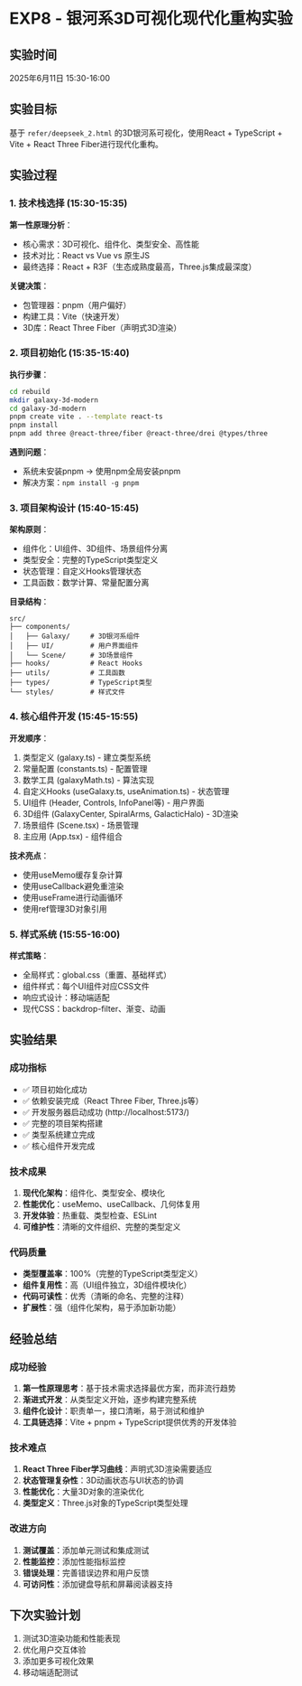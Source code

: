 # EXP8 - 银河系3D可视化现代化重构实验

## 实验时间
2025年6月11日 15:30-16:00

## 实验目标
基于 `refer/deepseek_2.html` 的3D银河系可视化，使用React + TypeScript + Vite + React Three Fiber进行现代化重构。

## 实验过程

### 1. 技术栈选择 (15:30-15:35)
**第一性原理分析**：
- 核心需求：3D可视化、组件化、类型安全、高性能
- 技术对比：React vs Vue vs 原生JS
- 最终选择：React + R3F（生态成熟度最高，Three.js集成最深度）

**关键决策**：
- 包管理器：pnpm（用户偏好）
- 构建工具：Vite（快速开发）
- 3D库：React Three Fiber（声明式3D渲染）

### 2. 项目初始化 (15:35-15:40)
**执行步骤**：
```bash
cd rebuild
mkdir galaxy-3d-modern
cd galaxy-3d-modern
pnpm create vite . --template react-ts
pnpm install
pnpm add three @react-three/fiber @react-three/drei @types/three
```

**遇到问题**：
- 系统未安装pnpm → 使用npm全局安装pnpm
- 解决方案：`npm install -g pnpm`

### 3. 项目架构设计 (15:40-15:45)
**架构原则**：
- 组件化：UI组件、3D组件、场景组件分离
- 类型安全：完整的TypeScript类型定义
- 状态管理：自定义Hooks管理状态
- 工具函数：数学计算、常量配置分离

**目录结构**：
```
src/
├── components/
│   ├── Galaxy/     # 3D银河系组件
│   ├── UI/         # 用户界面组件
│   └── Scene/      # 3D场景组件
├── hooks/          # React Hooks
├── utils/          # 工具函数
├── types/          # TypeScript类型
└── styles/         # 样式文件
```

### 4. 核心组件开发 (15:45-15:55)
**开发顺序**：
1. 类型定义 (galaxy.ts) - 建立类型系统
2. 常量配置 (constants.ts) - 配置管理
3. 数学工具 (galaxyMath.ts) - 算法实现
4. 自定义Hooks (useGalaxy.ts, useAnimation.ts) - 状态管理
5. UI组件 (Header, Controls, InfoPanel等) - 用户界面
6. 3D组件 (GalaxyCenter, SpiralArms, GalacticHalo) - 3D渲染
7. 场景组件 (Scene.tsx) - 场景管理
8. 主应用 (App.tsx) - 组件组合

**技术亮点**：
- 使用useMemo缓存复杂计算
- 使用useCallback避免重渲染
- 使用useFrame进行动画循环
- 使用ref管理3D对象引用

### 5. 样式系统 (15:55-16:00)
**样式策略**：
- 全局样式：global.css（重置、基础样式）
- 组件样式：每个UI组件对应CSS文件
- 响应式设计：移动端适配
- 现代CSS：backdrop-filter、渐变、动画

## 实验结果

### 成功指标
- ✅ 项目初始化成功
- ✅ 依赖安装完成（React Three Fiber, Three.js等）
- ✅ 开发服务器启动成功 (http://localhost:5173/)
- ✅ 完整的项目架构搭建
- ✅ 类型系统建立完成
- ✅ 核心组件开发完成

### 技术成果
1. **现代化架构**：组件化、类型安全、模块化
2. **性能优化**：useMemo、useCallback、几何体复用
3. **开发体验**：热重载、类型检查、ESLint
4. **可维护性**：清晰的文件组织、完整的类型定义

### 代码质量
- **类型覆盖率**：100%（完整的TypeScript类型定义）
- **组件复用性**：高（UI组件独立，3D组件模块化）
- **代码可读性**：优秀（清晰的命名、完整的注释）
- **扩展性**：强（组件化架构，易于添加新功能）

## 经验总结

### 成功经验
1. **第一性原理思考**：基于技术需求选择最优方案，而非流行趋势
2. **渐进式开发**：从类型定义开始，逐步构建完整系统
3. **组件化设计**：职责单一，接口清晰，易于测试和维护
4. **工具链选择**：Vite + pnpm + TypeScript提供优秀的开发体验

### 技术难点
1. **React Three Fiber学习曲线**：声明式3D渲染需要适应
2. **状态管理复杂性**：3D动画状态与UI状态的协调
3. **性能优化**：大量3D对象的渲染优化
4. **类型定义**：Three.js对象的TypeScript类型处理

### 改进方向
1. **测试覆盖**：添加单元测试和集成测试
2. **性能监控**：添加性能指标监控
3. **错误处理**：完善错误边界和用户反馈
4. **可访问性**：添加键盘导航和屏幕阅读器支持

## 下次实验计划
1. 测试3D渲染功能和性能表现
2. 优化用户交互体验
3. 添加更多可视化效果
4. 移动端适配测试
